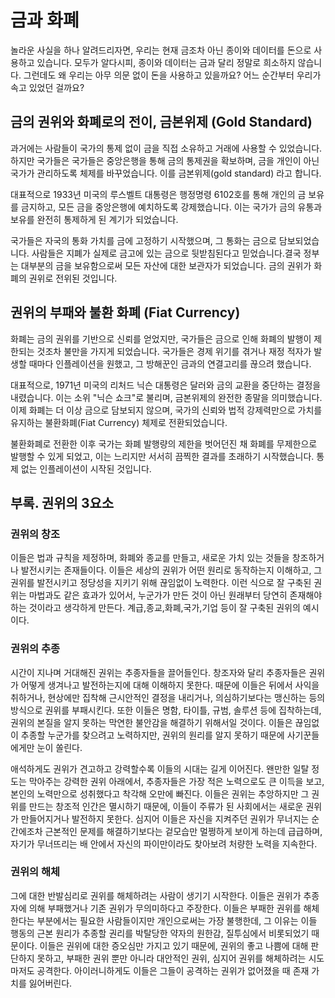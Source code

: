 # 금과 화폐
놀라운 사실을 하나 알려드리자면, 우리는 현재 금조차 아닌 종이와 데이터를 돈으로 사용하고 있습니다. 모두가 알다시피, 종이와 데이터는 금과 달리 정말로 희소하지 않습니다. 그런데도 왜 우리는 아무 의문 없이 돈을 사용하고 있을까요? 어느 순간부터 우리가 속고 있었던 걸까요?

## 금의 권위와 화폐로의 전이, 금본위제 (Gold Standard)
과거에는 사람들이 국가의 통제 없이 금을 직접 소유하고 거래에 사용할 수 있었습니다. 하지만 국가들은 국가들은 중앙은행을 통해 금의 통제권을 확보하며, 금을 개인이 아닌 국가가 관리하도록 체제를 바꾸었습니다. 이를 금본위제(gold standard) 라고 합니다.

대표적으로 1933년 미국의 루스벨트 대통령은 행정명령 6102호를 통해 개인의 금 보유를 금지하고, 모든 금을 중앙은행에 예치하도록 강제했습니다. 이는 국가가 금의 유통과 보유를 완전히 통제하게 된 계기가 되었습니다.

국가들은 자국의 통화 가치를 금에 고정하기 시작했으며, 그 통화는 금으로 담보되었습니다. 사람들은 지폐가 실제로 금고에 있는 금으로 뒷받침된다고 믿었습니다.결국 정부는 대부분의 금을 보유함으로써 모든 자산에 대한 보관자가 되었습니다. 금의 권위가 화폐의 권위로 전위된 것입니다.

## 권위의 부패와 불환 화폐 (Fiat Currency)
화폐는 금의 권위를 기반으로 신뢰를 얻었지만, 국가들은 금으로 인해 화폐의 발행이 제한되는 것조차 불만을 가지게 되었습니다. 국가들은 경제 위기를 겪거나 재정 적자가 발생할 때마다 인플레이션을 원했고, 그 방해꾼인 금과의 연결고리를 끊으려 했습니다.

대표적으로, 1971년 미국의 리처드 닉슨 대통령은 달러와 금의 교환을 중단하는 결정을 내렸습니다. 이는 소위 "닉슨 쇼크"로 불리며, 금본위제의 완전한 종말을 의미했습니다. 이제 화폐는 더 이상 금으로 담보되지 않으며, 국가의 신뢰와 법적 강제력만으로 가치를 유지하는 불환화폐(Fiat Currency) 체제로 전환되었습니다.

불환화폐로 전환한 이후 국가는 화폐 발행량의 제한을 벗어던진 채 화폐를 무제한으로 발행할 수 있게 되었고, 이는 느리지만 서서히 끔찍한 결과를 초래하기 시작했습니다. 통제 없는 인플레이션이 시작된 것입니다.


## 부록. 권위의 3요소

### 권위의 창조
이들은 법과 규칙을 제정하며, 화폐와 종교를 만들고, 새로운 가치 있는 것들을 창조하거나 발전시키는 존재들이다. 이들은 세상의 권위가 어떤 원리로 동작하는지 이해하고, 그 권위를 발전시키고 정당성을 지키기 위해 끊임없이 노력한다. 이런 식으로 잘 구축된 권위는 마법과도 같은 효과가 있어서, 누군가가 만든 것이 아닌 원래부터 당연히 존재해야 하는 것이라고 생각하게 만든다. 계급,종교,화폐,국가,기업 등이 잘 구축된 권위의 예시이다.

### 권위의 추종
시간이 지나며 거대해진 권위는 추종자들을 끌어들인다. 창조자와 달리 추종자들은 권위가 어떻게 생겨나고 발전하는지에 대해 이해하지 못한다. 때문에 이들은 뒤에서 사익을 취하거나, 현상에만 집착해 근시안적인 결정을 내리거나, 의심하기보다는 맹신하는 등의 방식으로 권위를 부패시킨다. 또한 이들은 명함, 타이틀, 규범, 솔루션 등에 집착하는데, 권위의 본질을 알지 못하는 막연한 불안감을 해결하기 위해서일 것이다. 이들은 끊임없이 추종할 누군가를 찾으려고 노력하지만, 권위의 원리를 알지 못하기 때문에 사기꾼들에게만 눈이 쏠린다.

애석하게도 권위가 견고하고 강력할수록 이들의 시대는 길게 이어진다. 왠만한 일탈 정도는 막아주는 강력한 권위 아래에서, 추종자들은 가장 적은 노력으로도 큰 이득을 보고, 본인의 노력만으로 성취했다고 착각해 오만에 빠진다. 이들은 권위는 추앙하지만 그 권위를 만드는 창조적 인간은 멸시하기 때문에, 이들이 주류가 된 사회에서는 새로운 권위가 만들어지거나 발전하지 못한다. 심지어 이들은 자신을 지켜주던 권위가 무너지는 순간에조차 근본적인 문제를 해결하기보다는 겉모습만 멀쩡하게 보이게 하는데 급급하며, 자기가 무너뜨리는 배 안에서 자신의 파이만이라도 찾아보려 처량한 노력을 지속한다.

### 권위의 해체
그에 대한 반발심리로 권위를 해체하려는 사람이 생기기 시작한다. 이들은 권위가 추종자에 의해 부패했거나 기존 권위가 무의미하다고 주장한다. 이들은 부패한 권위를 해체한다는 부분에서는 필요한 사람들이지만 개인으로써는 가장 불행한데, 그 이유는 이들 행동의 근본 원리가 추종할 권리를 박탈당한 약자의 원한감, 질투심에서 비롯되었기 때문이다. 이들은 권위에 대한 증오심만 가지고 있기 때문에, 권위의 좋고 나쁨에 대해 판단하지 못하고, 부패한 권위 뿐만 아니라 대안적인 권위, 심지어 권위를 해체하려는 시도마저도 공격한다. 아이러니하게도 이들은 그들이 공격하는 권위가 없어졌을 때 존재 가치를 잃어버린다.